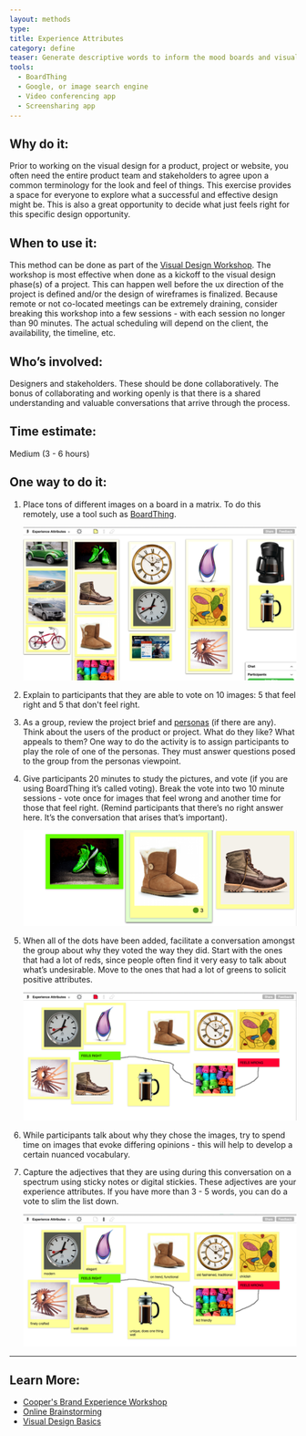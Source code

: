 ```yaml
---
layout: methods
type:
title: Experience Attributes
category: define
teaser: Generate descriptive words to inform the mood boards and visual direction of the project.
tools:
  - BoardThing
  - Google, or image search engine
  - Video conferencing app
  - Screensharing app
---
```


## Why do it:

Prior to working on the visual design for a product, project or website, you often need the entire product team and stakeholders to agree upon a common terminology for the look and feel of things. This exercise provides a space for everyone to explore what a successful and effective design might be. This is also a great opportunity to decide what just feels right for this specific design opportunity.

## When to use it:

 This method can be done as part of the [Visual Design Workshop](/methods/visual-design-workshop/). The workshop is most effective when done as a kickoff to the visual design phase(s) of a project. This can happen well before the ux direction of the project is defined and/or the design of wireframes is finalized. Because remote or not co-located meetings can be extremely draining, consider breaking this workshop into a few sessions - with each session no longer than 90 minutes. The actual scheduling will depend on the client, the availability, the timeline, etc.

## Who’s involved:

Designers and stakeholders. These should be done collaboratively. The bonus of collaborating and working openly is that there is a shared understanding and valuable conversations that arrive through the process.

## Time estimate:

Medium (3 - 6 hours)

## One way to do it:

1. Place tons of different images on a board in a matrix. To do this remotely, use a tool such as [BoardThing](http://boardthing.com/).

    ![experience attributes on BoardThing](/img/methods/ea-1.png)


2. Explain to participants that they are able to vote on 10 images: 5 that feel right and 5 that don't feel right.

3. As a group, review the project brief and [personas](/methods/personas/) (if there are any). Think about the users of the product or project. What do they like? What appeals to them? One way to do the activity is to assign participants to play the role of one of the personas. They must answer questions posed to the group from the personas viewpoint.

4. Give participants 20 minutes to study the pictures, and vote (if you are using BoardThing it’s called voting). Break the vote into two 10 minute sessions - vote once for images that feel wrong and another time for those that feel right.  (Remind participants that there’s no right answer here. It’s the conversation that arises that’s important).

    ![experience attributes on Board Thing](/img/methods/ea-2.png)

5. When all of the dots have been added, facilitate a conversation amongst the group about why they voted the way they did. Start with the ones that had a lot of reds, since people often find it very easy to talk about what’s undesirable. Move to the ones that had a lot of greens to solicit positive attributes.

    ![plot experience attributes](/img/methods/ea-3.png)

6. While participants talk about why they chose the images, try to spend time on images that evoke differing opinions - this will help to develop a certain nuanced vocabulary.

7. Capture the adjectives that they are using during this conversation on a spectrum using sticky notes or digital stickies. These adjectives are your experience attributes. If you have more than 3 - 5 words,  you can do a vote to slim the list down.

    ![describe experience attributes](/img/methods/ea-4.png)



---

## Learn More:

* [ Cooper's Brand Experience Workshop](http://www.cooper.com/journal/2015/3/the-experience-workshop-a-cooper-primer)
* [Online Brainstorming](http://blog.lucidmeetings.com/blog/25-tools-for-online-brainstorming-and-decision-making-in-meetings)
* [Visual Design Basics](https://www.usability.gov/what-and-why/visual-design.html)
